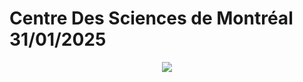 # Centre Des Sciences de Montréal 31/01/2025

<p align="center">
  <img src="images/centre_image.jpg">  
</p>
